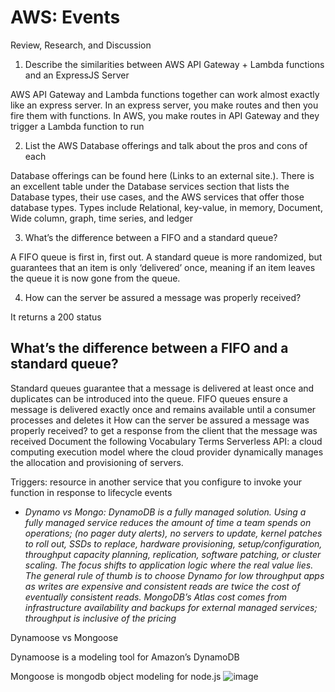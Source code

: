 # AWS: Events
Review, Research, and Discussion
1. Describe the similarities between AWS API Gateway + Lambda functions and an ExpressJS Server

AWS API Gateway and Lambda functions together can work almost exactly like an express server. In an express server, you make routes and then you fire them with functions. In AWS, you make routes in API Gateway and they trigger a Lambda function to run

2. List the AWS Database offerings and talk about the pros and cons of each

Database offerings can be found here (Links to an external site.). There is an excellent table under the Database services section that lists the Database types, their use cases, and the AWS services that offer those database types. Types include Relational, key-value, in memory, Document, Wide column, graph, time series, and ledger

3. What’s the difference between a FIFO and a standard queue?

A FIFO queue is first in, first out. A standard queue is more randomized, but guarantees that an item is only ‘delivered’ once, meaning if an item leaves the queue it is now gone from the queue.

4. How can the server be assured a message was properly received?

It returns a 200 status

## What’s the difference between a FIFO and a standard queue?
Standard queues guarantee that a message is delivered at least once and duplicates can be introduced into the queue. FIFO queues ensure a message is delivered exactly once and remains available until a consumer processes and deletes it
How can the server be assured a message was properly received?
to get a response from the client that the message was received
Document the following Vocabulary Terms
Serverless API: a cloud computing execution model where the cloud provider dynamically manages the allocation and provisioning of servers.

Triggers: resource in another service that you configure to invoke your function in response to lifecycle events

* *Dynamo vs Mongo: DynamoDB is a fully managed solution. Using a fully managed service reduces the amount of time a team spends on operations; (no pager duty alerts), no servers to update, kernel patches to roll out, SSDs to replace, hardware provisioning, setup/configuration, throughput capacity planning, replication, software patching, or cluster scaling. The focus shifts to application logic where the real value lies. The general rule of thumb is to choose Dynamo for low throughput apps as writes are expensive and consistent reads are twice the cost of eventually consistent reads. MongoDB’s Atlas cost comes from infrastructure availability and backups for external managed services; throughput is inclusive of the pricing*

Dynamoose vs Mongoose

Dynamoose is a modeling tool for Amazon’s DynamoDB

Mongoose is mongodb object modeling for node.js
![image](https://d1.awsstatic.com/Startups/StartupPageAssets/how-to-choose-a-database-1.12737182f86dcb29938f211ad303d63ab7bdf29a.png)